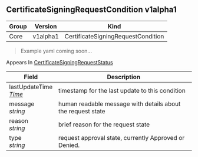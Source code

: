 ## CertificateSigningRequestCondition v1alpha1

Group        | Version     | Kind
------------ | ---------- | -----------
Core | v1alpha1 | CertificateSigningRequestCondition

> Example yaml coming soon...





<aside class="notice">
Appears In  <a href="#certificatesigningrequeststatus-v1alpha1">CertificateSigningRequestStatus</a> </aside>

Field        | Description
------------ | -----------
lastUpdateTime <br /> *[Time](#time-unversioned)* | timestamp for the last update to this condition
message <br /> *string* | human readable message with details about the request state
reason <br /> *string* | brief reason for the request state
type <br /> *string* | request approval state, currently Approved or Denied.

